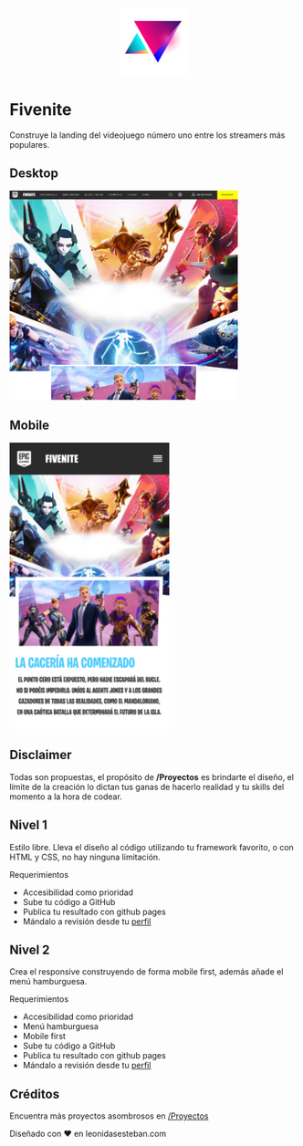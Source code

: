 <div align="center">
<img width="120px"  src="https://raw.githubusercontent.com/no-te-rindas/logo/main/Logo/LeonidasEsteban-destello-envolvente-cuadrada.png" />
</div>

# Fivenite

Construye la landing del videojuego número uno entre los streamers más populares.

## Desktop

<img width="400px"  src="https://github.com/no-te-rindas/imagenes/blob/main/Readmes/fivenite/fivenite-desktop.png?raw=true" />

## Mobile

<img width="280px"  src="https://github.com/no-te-rindas/imagenes/blob/main/Readmes/fivenite/fivenite-mobile.png?raw=true" />

## Disclaimer

Todas son propuestas, el propósito de **/Proyectos** es brindarte el diseño, el límite de la creación lo dictan tus ganas de hacerlo realidad y tu skills del momento a la hora de codear.

## Nivel 1

Estilo libre. Lleva el diseño al código utilizando tu framework favorito, o con HTML y CSS, no hay ninguna limitación.

Requerimientos

- Accesibilidad como prioridad
- Sube tu código a GitHub
- Publica tu resultado con github pages
- Mándalo a revisión desde tu [perfil](https://leonidasesteban.com/estudiante)

## Nivel 2

Crea el responsive construyendo de forma mobile first, además añade el menú hamburguesa.

Requerimientos

- Accesibilidad como prioridad
- Menú hamburguesa
- Mobile first
- Sube tu código a GitHub
- Publica tu resultado con github pages
- Mándalo a revisión desde tu [perfil](https://leonidasesteban.com/estudiante)

## Créditos

Encuentra más proyectos asombrosos en [/Proyectos](https://leonidasesteban.com/proyectos)

Diseñado con ♥️ en leonidasesteban.com
